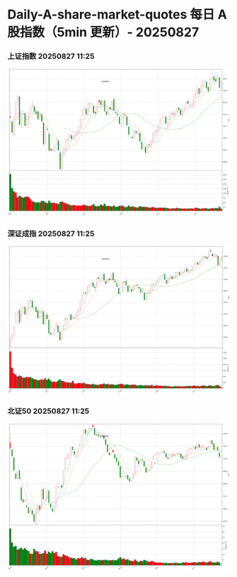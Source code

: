 
# Daily-A-share-market-quotes 每日 A 股指数（5min 更新）- 20250827

### 上证指数 20250827 11:25
![](./fig/2025/8/20250827-sh000001.png)

### 深证成指 20250827 11:25
![](./fig/2025/8/20250827-sz399001.png)

### 北证50 20250827 11:25
![](./fig/2025/8/20250827-bj899050.png)
